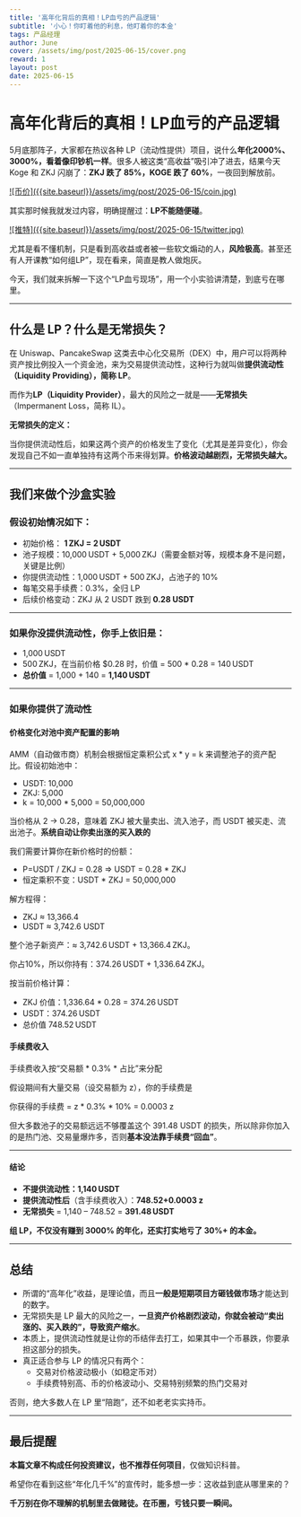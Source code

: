 ```yaml
---
title: '高年化背后的真相！LP血亏的产品逻辑'
subtitle: '小心！你盯着他的利息，他盯着你的本金'
tags: 产品经理
author: June
cover: /assets/img/post/2025-06-15/cover.png
reward: 1
layout: post
date: 2025-06-15
---
```


# 高年化背后的真相！LP血亏的产品逻辑


5月底那阵子，大家都在热议各种 LP（流动性提供）项目，说什么**年化2000%、3000%，看着像印钞机一样**。很多人被这类“高收益”吸引冲了进去，结果今天 Koge 和 ZKJ 闪崩了：**ZKJ 跌了 85%，KOGE 跌了 60%**，一夜回到解放前。

<a data-fancybox="gallery" href="{{site.baseurl}}/assets/img/post/2025-06-15/coin.jpg">
![币价]({{site.baseurl}}/assets/img/post/2025-06-15/coin.jpg)
</a>

其实那时候我就发过内容，明确提醒过：**LP不能随便碰**。

<a data-fancybox="gallery" href="{{site.baseurl}}/assets/img/post/2025-06-15/twitter.jpg">
![推特]({{site.baseurl}}/assets/img/post/2025-06-15/twitter.jpg)
</a>

尤其是看不懂机制，只是看到高收益或者被一些软文煽动的人，**风险极高**。甚至还有人开课教“如何组LP”，现在看来，简直是教人做炮灰。

今天，我们就来拆解一下这个“LP血亏现场”，用一个小实验讲清楚，到底亏在哪里。

---

## 什么是 LP？什么是无常损失？

在 Uniswap、PancakeSwap 这类去中心化交易所（DEX）中，用户可以将两种资产按比例投入一个资金池，来为交易提供流动性，这种行为就叫做**提供流动性（Liquidity Providing），简称 LP**。

而作为**LP（Liquidity Provider）**，最大的风险之一就是——**无常损失**（Impermanent Loss，简称 IL）。

**无常损失的定义：**

当你提供流动性后，如果这两个资产的价格发生了变化（尤其是差异变化），你会发现自己不如一直单独持有这两个币来得划算。**价格波动越剧烈，无常损失越大。**

---

## 我们来做个沙盒实验

### 假设初始情况如下：
- 初始价格： **1 ZKJ = 2 USDT**
- 池子规模：10,000 USDT + 5,000 ZKJ（需要金额对等，规模本身不是问题，关键是比例）
- 你提供流动性：1,000 USDT + 500 ZKJ，占池子的 10%
- 每笔交易手续费：0.3%，全归 LP
- 后续价格变动：ZKJ 从 2 USDT 跌到 **0.28 USDT**

---

### 如果你没提供流动性，你手上依旧是：

- 1,000 USDT
- 500 ZKJ，在当前价格 $0.28 时，价值 = 500 * 0.28 = 140 USDT
- **总价值** = 1,000 + 140 = **1,140 USDT**

---

### 如果你提供了流动性

#### 价格变化对池中资产配置的影响

AMM（自动做市商）机制会根据恒定乘积公式 x * y = k 来调整池子的资产配比。假设初始池中：

- USDT: 10,000
- ZKJ: 5,000
- k = 10,000 * 5,000 = 50,000,000

当价格从 2 → 0.28，意味着 ZKJ 被大量卖出、流入池子，而 USDT 被买走、流出池子。**系统自动让你卖出涨的买入跌的**

我们需要计算你在新价格时的份额：

- P=USDT / ZKJ = 0.28 => USDT = 0.28 * ZKJ
- 恒定乘积不变：USDT * ZKJ = 50,000,000

解方程得：

- ZKJ ≈ 13,366.4
- USDT ≈ 3,742.6 USDT

整个池子新资产：≈ 3,742.6 USDT + 13,366.4 ZKJ。

你占10%，所以你持有：374.26 USDT + 1,336.64 ZKJ。

按当前价格计算：

- ZKJ 价值：1,336.64 * 0.28 = 374.26 USDT
- USDT：374.26 USDT
- 总价值 748.52 USDT

#### 手续费收入

手续费收入按“交易额 * 0.3% * 占比”来分配

假设期间有大量交易（设交易额为 z），你的手续费是

你获得的手续费 = z * 0.3% * 10% =  0.0003 z

但大多数池子的交易额远远不够覆盖这个 391.48 USDT 的损失，所以除非你加入的是热门池、交易量爆炸多，否则**基本没法靠手续费“回血”**。

---

#### 结论

- **不提供流动性：1,140 USDT**
- **提供流动性后**（含手续费收入）：**748.52+0.0003 z**
- **无常损失** = 1,140 – 748.52 = **391.48 USDT**

**组 LP，不仅没有赚到 3000% 的年化，还实打实地亏了 30%+ 的本金。**

---

## 总结

- 所谓的“高年化”收益，是理论值，而且**一般是短期项目方砸钱做市场**才能达到的数字。
- 无常损失是 LP 最大的风险之一，**一旦资产价格剧烈波动，你就会被动“卖出涨的、买入跌的”，导致资产缩水**。
- 本质上，提供流动性就是让你的币结伴去打工，如果其中一个币暴跌，你要承担这部分的损失。
- 真正适合参与 LP 的情况只有两个：
  - 交易对价格波动极小（如稳定币对）
  - 手续费特别高、币的价格波动小、交易特别频繁的热门交易对

否则，绝大多数人在 LP 里“陪跑”，还不如老老实实持币。

---
## 最后提醒

**本篇文章不构成任何投资建议，也不推荐任何项目**，仅做知识科普。

希望你在看到这些“年化几千%”的宣传时，能多想一步：这收益到底从哪里来的？

**千万别在你不理解的机制里去做赌徒。在币圈，亏钱只要一瞬间。**

